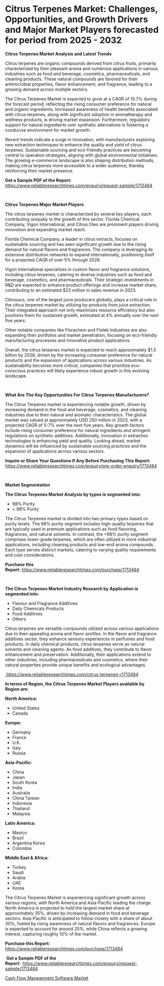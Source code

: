 <p><h1>Citrus Terpenes Market: Challenges, Opportunities, and Growth Drivers and Major Market Players forecasted for period from 2025 - 2032</h1></p><p><strong>Citrus Terpenes Market Analysis and Latest Trends</strong></p>
<p><p>Citrus terpenes are organic compounds derived from citrus fruits, primarily characterized by their pleasant aroma and numerous applications in various industries such as food and beverage, cosmetics, pharmaceuticals, and cleaning products. These natural compounds are favored for their antimicrobial properties, flavor enhancement, and fragrance, leading to a growing demand across multiple sectors. </p><p>The Citrus Terpenes Market is expected to grow at a CAGR of 10.7% during the forecast period, reflecting the rising consumer preference for natural and organic ingredients. Increased awareness of health benefits associated with citrus terpenes, along with significant adoption in aromatherapy and wellness products, is driving market expansion. Furthermore, regulatory support for natural ingredients over synthetic alternatives is fostering a conducive environment for market growth.</p><p>Recent trends indicate a surge in innovation, with manufacturers exploring new extraction techniques to enhance the quality and yield of citrus terpenes. Sustainable sourcing and eco-friendly practices are becoming central to operation strategies, aligning with global environmental initiatives. The growing e-commerce landscape is also shaping distribution methods, making citrus terpenes more accessible to a wider audience, thereby reinforcing their market presence.</p></p>
<p><strong>Get a Sample PDF of the Report:&nbsp;</strong> <a href="https://www.reliableresearchtimes.com/enquiry/request-sample/1713484?utm_campaign=2255&utm_medium=2&utm_source=Github&utm_content=ia&utm_term=28032025&utm_id=citrus-terpenes">https://www.reliableresearchtimes.com/enquiry/request-sample/1713484</a></p>
<p>&nbsp;</p>
<p><strong>Citrus Terpenes Major Market Players</strong></p>
<p><p>The citrus terpenes market is characterized by several key players, each contributing uniquely to the growth of this sector. Florida Chemical Company, Vigon International, and Citrus Oleo are prominent players driving innovation and expanding market reach.</p><p>Florida Chemical Company, a leader in citrus extracts, focuses on sustainable sourcing and has seen significant growth due to the rising demand for natural flavors and fragrances. The company is leveraging its extensive distribution networks to expand internationally, positioning itself for a projected CAGR of over 5% through 2028.</p><p>Vigon International specializes in custom flavor and fragrance solutions, including citrus terpenes, catering to diverse industries such as food and beverage, cosmetics, and pharmaceuticals. Their strategic investments in R&D are expected to enhance product offerings and increase market share, contributing to an estimated $23 million in sales revenue in 2023.</p><p>Citrosuco, one of the largest juice producers globally, plays a critical role in the citrus terpenes market by utilizing by-products from juice extraction. Their integrated approach not only maximizes resource efficiency but also positions them for sustained growth, estimated at 4% annually over the next five years.</p><p>Other notable companies like Florachem and Flotek Industries are also expanding their portfolios and market penetration, focusing on eco-friendly manufacturing processes and innovative product applications.</p><p>Overall, the citrus terpenes market is expected to reach approximately $1.5 billion by 2028, driven by the increasing consumer preference for natural products and the expansion of applications across various industries. As sustainability becomes more critical, companies that prioritize eco-conscious practices will likely experience robust growth in this evolving landscape.</p></p>
<p>&nbsp;</p>
<p><strong>What Are The Key Opportunities For Citrus Terpenes Manufacturers?</strong></p>
<p><p>The Citrus Terpenes market is experiencing notable growth, driven by increasing demand in the food and beverage, cosmetics, and cleaning industries due to their natural and aromatic characteristics. The global market was valued at approximately USD 250 million in 2023, with a projected CAGR of 5-7% over the next five years. Key growth factors include rising consumer preference for natural ingredients and stringent regulations on synthetic additives. Additionally, innovation in extraction technologies is enhancing yield and quality. Looking ahead, market dynamics will be influenced by sustainable sourcing practices and the expansion of applications across various sectors.</p></p>
<p><strong>Inquire or Share Your Questions If Any Before Purchasing This Report:</strong> <a href="https://www.reliableresearchtimes.com/enquiry/pre-order-enquiry/1713484?utm_campaign=2255&utm_medium=2&utm_source=Github&utm_content=ia&utm_term=28032025&utm_id=citrus-terpenes">https://www.reliableresearchtimes.com/enquiry/pre-order-enquiry/1713484</a></p>
<p>&nbsp;</p>
<p><strong>Market Segmentation</strong></p>
<p><strong>The Citrus Terpenes Market Analysis by types is segmented into:</strong></p>
<p><ul><li>98% Purity</li><li>< 98% Purity</li></ul></p>
<p><p>The Citrus Terpenes market is divided into two primary types based on purity levels. The 98% purity segment includes high-quality terpenes that are typically used in premium applications such as food flavoring, fragrances, and natural solvents. In contrast, the <98% purity segment comprises lower-grade terpenes, which are often utilized in more industrial applications, including cleaning products and low-end aroma compounds. Each type serves distinct markets, catering to varying quality requirements and cost considerations.</p></p>
<p><strong>Purchase this Report:&nbsp;</strong><a href="https://www.reliableresearchtimes.com/purchase/1713484?utm_campaign=2255&utm_medium=2&utm_source=Github&utm_content=ia&utm_term=28032025&utm_id=citrus-terpenes">https://www.reliableresearchtimes.com/purchase/1713484</a></p>
<p>&nbsp;</p>
<p><strong>The Citrus Terpenes Market Industry Research by Application is segmented into:</strong></p>
<p><ul><li>Flavour and Fragrance Additives</li><li>Daily Chemicals Products</li><li>Food Additives</li><li>Others</li></ul></p>
<p><p>Citrus terpenes are versatile compounds utilized across various applications due to their appealing aroma and flavor profiles. In the flavor and fragrance additives sector, they enhance sensory experiences in perfumes and food products. In daily chemical products, citrus terpenes serve as natural solvents and cleaning agents. As food additives, they contribute to flavor enhancement and preservation. Additionally, their applications extend to other industries, including pharmaceuticals and cosmetics, where their natural properties provide unique benefits and ecological advantages.</p></p>
<p><a href="https://www.reliableresearchtimes.com/citrus-terpenes-r1713484?utm_campaign=2255&utm_medium=2&utm_source=Github&utm_content=ia&utm_term=28032025&utm_id=citrus-terpenes">&nbsp;https://www.reliableresearchtimes.com/citrus-terpenes-r1713484</a></p>
<p><strong>In terms of Region, the Citrus Terpenes Market Players available by Region are:</strong></p>
<p>
    <p> <strong> North America: </strong>
        <ul>
            <li>United States</li>
            <li>Canada</li>
        </ul>
        </p> 
    <p> <strong> Europe: </strong>
        <ul>
            <li>Germany</li>
            <li>France</li>
            <li>U.K.</li>
            <li>Italy</li>
            <li>Russia</li>
        </ul>
        </p> 
    <p> <strong> Asia-Pacific: </strong>
        <ul>
            <li>China</li>
            <li>Japan</li>
            <li>South Korea</li>
            <li>India</li>
            <li>Australia</li>
            <li>China Taiwan</li>
            <li>Indonesia</li>
            <li>Thailand</li>
            <li>Malaysia</li>
        </ul>
        </p> 
    <p> <strong> Latin America: </strong>
        <ul>
            <li>Mexico</li>
            <li>Brazil</li>
            <li>Argentina Korea</li>
            <li>Colombia</li>
        </ul>
        </p> 
    <p> <strong> Middle East & Africa: </strong>
        <ul>
            <li>Turkey</li>
            <li>Saudi</li>
            <li>Arabia</li>
            <li>UAE</li>
            <li>Korea</li>
        </ul>
    </p>
    </p>
<p><p>The Citrus Terpenes Market is experiencing significant growth across various regions, with North America and Asia-Pacific leading the charge. North America is projected to hold the largest market share at approximately 35%, driven by increasing demand in food and beverage sectors. Asia-Pacific is anticipated to follow closely with a share of about 30%, fueled by rising awareness of natural flavors and fragrances. Europe is expected to account for around 25%, while China reflects a growing interest, capturing roughly 10% of the market.</p></p>
<p><strong>Purchase this Report: </strong><a href="https://www.reliableresearchtimes.com/purchase/1713484?utm_campaign=2255&utm_medium=2&utm_source=Github&utm_content=ia&utm_term=28032025&utm_id=citrus-terpenes">https://www.reliableresearchtimes.com/purchase/1713484</a></p>
<p>&nbsp;<strong>Get a Sample PDF of the Report:&nbsp;&nbsp;</strong><a href="https://www.reliableresearchtimes.com/enquiry/request-sample/1713484?utm_campaign=2255&utm_medium=2&utm_source=Github&utm_content=ia&utm_term=28032025&utm_id=citrus-terpenes">https://www.reliableresearchtimes.com/enquiry/request-sample/1713484</a></p>
<p><strong></strong></p>
<p><p><a href="https://github.com/sca704osol/Market-Research-Report-List-1/blob/main/cash-flow-management-software-market.md?utm_campaign=2255&utm_medium=2&utm_source=Github&utm_content=ia&utm_term=28032025&utm_id=citrus-terpenes">Cash Flow Management Software Market</a></p></p>